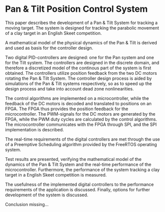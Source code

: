 Pan & Tilt Position Control System
==================================
This paper describes the development of a Pan & Tilt System for tracking a moving
target. The system is designed for tracking the parabolic movement of
a clay target in an English Skeet competition.

A mathematical model of the physical dynamics of the Pan & Tilt is
derived and used as basis for the controller design.

Two digital PID-controllers are designed: one for the Pan system and one for the Tilt system.
The controllers are designed in the discrete domain, and therefore a discretized model
of the continous part of the system is first obtained.
The controllers utilize position feedback from 
the two DC motors
rotating the Pan & Tilt System.
The controller design process is aided by simulations of the Pan & Tilt systems respectively,
so as to speed up the design process and take into account dead zone nonlinearities.

The control algorithms are implemented on a microcontroller, while
the feedback of the DC motors is decoded and translated to positions on an FPGA.
The FPGA thus provides the position feedback for the microcontroller.
The PWM-signals for the DC motors are generated by the FPGA, while the PWM duty cycles are calculated by the control algorithms.
The microcontroller communicates with the FPGA through SPI, and the SPI implementation is described.

The real-time requirements of the digital controllers are met through the use
of a Preemptive Scheduling algorithm provided by the FreeRTOS operating
system.

Test results are presented,
verifying the mathematical model of the dynamics of the Pan & Tilt System
and the real-time performance of the microcontroller.
Furthermore, the performance of the system tracking a clay target in a English Skeet competition is measured.

The usefulness of the implemented digital controllers to the performance requirements
of the application is discussed. Finally, options for further development of the system is discussed. 

Conclusion missing...